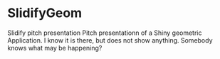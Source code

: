 # SlidifyGeom
Slidify pitch presentation Pitch presentationn of a Shiny geometric Application.
I know it is there, but does not show anything. Somebody knows what may be happening?
